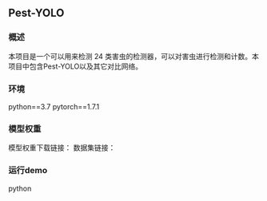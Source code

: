 ## Pest-YOLO

### 概述

本项目是一个可以用来检测 24 类害虫的检测器，可以对害虫进行检测和计数。本项目中包含Pest-YOLO以及其它对比网络。

### 环境
python==3.7 pytorch==1.7.1

### 模型权重
模型权重下载链接：
数据集链接：

### 运行demo
python 
